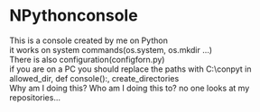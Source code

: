 # NPythonconsole
This is a console created by me on Python
<br>it works on system commands(os.system, os.mkdir ...)
<br>There is also configuration(configforn.py)
<br>if you are on a PC you should replace the paths with C:\conpyt in allowed_dir, def console():, create_directories
<br>Why am I doing this? Who am I doing this to? no one looks at my repositories...
